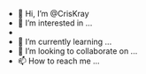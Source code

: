 - 👋 Hi, I’m @CrisKray
- 👀 I’m interested in ...
- 
- 🌱 I’m currently learning ...
- 💞️ I’m looking to collaborate on ...
- 📫 How to reach me ...

<!---
CrisKray/CrisKray is a ✨ special ✨ repository because its `README.md` (this file) appears on your GitHub profile.
You can click the Preview link to take a look at your changes.
--->
